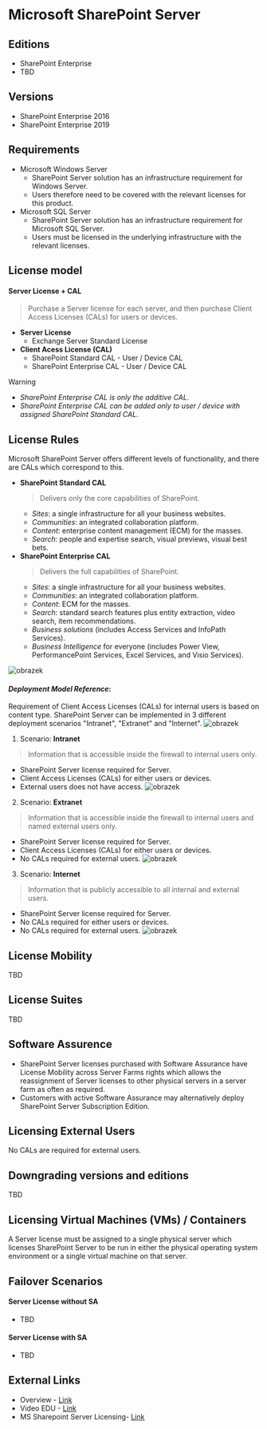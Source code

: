 # Microsoft SharePoint Server

## Editions
- SharePoint Enterprise
- TBD

## Versions
- SharePoint Enterprise 2016
- SharePoint Enterprise 2019

## Requirements
- Microsoft Windows Server
  - SharePoint Server solution has an infrastructure requirement for Windows Server.
  - Users therefore need to be covered with the relevant licenses for this product.
- Microsoft SQL Server
  - SharePoint Server solution has an infrastructure requirement for Microsoft SQL Server.
  - Users must be licensed in the underlying infrastructure with the relevant licenses.


## License model
#### **Server License + CAL**
> Purchase a Server license for each server, and then purchase Client Access Licenses (CALs) for users or devices.
- **Server License**
  - Exchange Server Standard License
- **Client Acess License (CAL)**
  - SharePoint Standard CAL - User / Device CAL
  - SharePoint Enterprise CAL - User / Device CAL
 
> [!WARNING]
> - *SharePoint Enterprise CAL is only the additive CAL.*
> - *SharePoint Enterprise CAL can be added only to user / device with assigned SharePoint Standard CAL.*

## License Rules
Microsoft SharePoint Server offers different levels of functionality, and there are CALs which correspond to this.
- **SharePoint Standard CAL**
  > Delivers only the core capabilities of SharePoint.
  - *Sites*: a single infrastructure for all your business websites.
  - *Communities*: an integrated collaboration platform.
  - *Content*: enterprise content management (ECM) for the masses.
  - *Search*: people and expertise search, visual previews, visual best bets.
- **SharePoint Enterprise  CAL**
  >  Delivers the full capabilities of SharePoint.
  - *Sites*: a single infrastructure for all your business websites.
  - *Communities*: an integrated collaboration platform.
  - *Content*: ECM for the masses.
  - *Search*: standard search features plus entity extraction, video search, item recommendations.
  - *Business solutions* (includes Access Services and InfoPath Services).
  - *Business Intelligence* for everyone (includes Power View, PerformancePoint Services, Excel Services, and Visio Services).

![obrazek](https://github.com/JiriSlof/KnowledgeBase/assets/168433423/2a66945f-305b-4dc1-9134-f41afe46c6c9)

#### *Deployment Model Reference*:
Requirement of Client Access Licenses (CALs) for internal users is based on content type.
SharePoint Server can be implemented in 3 different deployment scenarios "Intranet", "Extranet" and "Internet".
![obrazek](https://github.com/JiriSlof/KnowledgeBase/assets/168433423/a727843b-776b-4d62-8cff-21b1c04abb95)

1. Scenario: **Intranet**
  > Information that is accessible inside the firewall to internal users only.
  - SharePoint Server license required for Server.
  - Client Access Licenses (CALs) for either users or devices.
  - External users does not have access.
![obrazek](https://github.com/JiriSlof/KnowledgeBase/assets/168433423/02763c26-88f5-4ea9-acd6-7aad7bca5077)

2. Scenario: **Extranet**
  > Information that is accessible inside the firewall to internal users and named external users only.
  - SharePoint Server license required for Server.
  - Client Access Licenses (CALs) for either users or devices.
  - No CALs required for external users.
![obrazek](https://github.com/JiriSlof/KnowledgeBase/assets/168433423/533730f2-eec9-4a24-9a91-32c10fd60e65)

3. Scenario: **Internet**
  > Information that is publicly accessible to all internal and external users.
  - SharePoint Server license required for Server.
  - No CALs required for either users or devices.
  - No CALs required for external users.
![obrazek](https://github.com/JiriSlof/KnowledgeBase/assets/168433423/b36ece15-3ac4-46ee-9a6c-6ced4098cae8)





## License Mobility
TBD

## License Suites
TBD

## Software Assurence
- SharePoint Server licenses purchased with Software Assurance have License Mobility across Server Farms rights which allows the reassignment of Server licenses to other physical servers in a server farm as often as required.
- Customers with active Software Assurance may alternatively deploy SharePoint Server Subscription Edition.

## Licensing External Users
No CALs are required for external users.

## Downgrading versions and editions
TBD

## Licensing Virtual Machines (VMs) / Containers
A Server license must be assigned to a single physical server which licenses SharePoint Server to be run in either the physical operating system environment or a single virtual machine on that server.

## Failover Scenarios
####  Server License without SA
- TBD

####  Server License with SA
- TBD

## External Links
- Overview - [Link](https://getlicensingready.com/HandoutStore/SharePoint%20Server%202019%20v22.40.pdf)
- Video EDU - [Link](https://youtu.be/z9oeP8VHap4?si=JeLuv1IGVpeerItv)
- MS Sharepoint Server Licensing- [Link](https://download.microsoft.com/download/3/D/4/3D42BDC2-6725-4B29-B75A-A5B04179958B/Licensing_Microsoft_SharePoint_Server.pdf)
